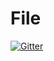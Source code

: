 # File

[![Gitter](https://badges.gitter.im/Join%20Chat.svg)](https://gitter.im/Hakerok/File?utm_source=badge&utm_medium=badge&utm_campaign=pr-badge&utm_content=badge)